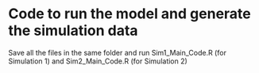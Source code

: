 # Code to run the model and generate the simulation data

Save all the files in the same folder and run Sim1_Main_Code.R (for Simulation 1) and Sim2_Main_Code.R (for Simulation 2)
